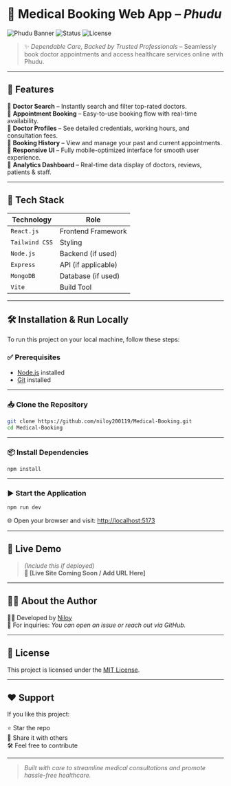 # 🏥 Medical Booking Web App – *Phudu*

![Phudu Banner](https://img.shields.io/badge/Medical%20Booking%20System-Full%20Stack-blueviolet?style=for-the-badge&logo=github)
![Status](https://img.shields.io/badge/Status-Completed-brightgreen?style=for-the-badge&logo=checkmarx)
![License](https://img.shields.io/badge/License-MIT-lightgrey?style=for-the-badge)

> ✨ *Dependable Care, Backed by Trusted Professionals* – Seamlessly book doctor appointments and access healthcare services online with Phudu.

---

## 🌟 Features

🔹 **Doctor Search** – Instantly search and filter top-rated doctors.  
🔹 **Appointment Booking** – Easy-to-use booking flow with real-time availability.  
🔹 **Doctor Profiles** – See detailed credentials, working hours, and consultation fees.  
🔹 **Booking History** – View and manage your past and current appointments.  
🔹 **Responsive UI** – Fully mobile-optimized interface for smooth user experience.  
🔹 **Analytics Dashboard** – Real-time data display of doctors, reviews, patients & staff.

---


## 🚀 Tech Stack

| Technology     | Role                   |
|----------------|------------------------|
| `React.js`     | Frontend Framework     |
| `Tailwind CSS` | Styling                |
| `Node.js`      | Backend (if used)      |
| `Express`      | API (if applicable)    |
| `MongoDB`      | Database (if used)     |
| `Vite`         | Build Tool             |

---

## 🛠️ Installation & Run Locally

To run this project on your local machine, follow these steps:

### ✅ Prerequisites

- [Node.js](https://nodejs.org/) installed
- [Git](https://git-scm.com/) installed

---

### 📥 Clone the Repository

```bash
git clone https://github.com/niloy200119/Medical-Booking.git
cd Medical-Booking
```

---

### 📦 Install Dependencies

```bash
npm install
```

---

### ▶️ Start the Application

```bash
npm run dev
```

🌐 Open your browser and visit: [http://localhost:5173](http://localhost:5173)

---

## 🔗 Live Demo

> _(Include this if deployed)_  
**🔗 [Live Site Coming Soon / Add URL Here]**

---

## 🙋‍♂️ About the Author

👨‍💻 Developed by [Niloy](https://github.com/niloy200119)  
📧 For inquiries: *You can open an issue or reach out via GitHub.*

---

## 📄 License

This project is licensed under the [MIT License](https://choosealicense.com/licenses/mit/).

---

## ❤️ Support

If you like this project:

⭐ Star the repo  
🔁 Share it with others  
🛠️ Feel free to contribute

---

> *Built with care to streamline medical consultations and promote hassle-free healthcare.*
